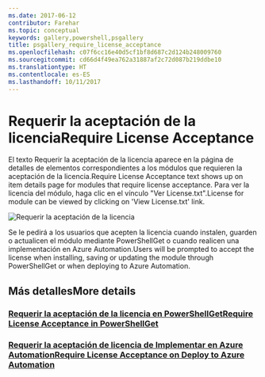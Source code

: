 ```yaml
---
ms.date: 2017-06-12
contributor: Farehar
ms.topic: conceptual
keywords: gallery,powershell,psgallery
title: psgallery_require_license_acceptance
ms.openlocfilehash: c07f6cc16e40d5cf1bf8d687c2d124b248009760
ms.sourcegitcommit: cd66d4f49ea762a31887af2c72d087b219ddbe10
ms.translationtype: HT
ms.contentlocale: es-ES
ms.lasthandoff: 10/11/2017
---
```

<a name="require-license-acceptance"></a><span data-ttu-id="ec2d1-103">Requerir la aceptación de la licencia</span><span class="sxs-lookup"><span data-stu-id="ec2d1-103">Require License Acceptance</span></span>
===========================

<span data-ttu-id="ec2d1-104">El texto Requerir la aceptación de la licencia aparece en la página de detalles de elementos correspondientes a los módulos que requieren la aceptación de la licencia.</span><span class="sxs-lookup"><span data-stu-id="ec2d1-104">Require License Acceptance text shows up on item details page for modules that require license acceptance.</span></span> <span data-ttu-id="ec2d1-105">Para ver la licencia del módulo, haga clic en el vínculo "Ver License.txt".</span><span class="sxs-lookup"><span data-stu-id="ec2d1-105">License for module can be viewed by clicking on 'View License.txt' link.</span></span>

![Requerir la aceptación de la licencia](Images/RequireLicenseAcceptance.png)

<span data-ttu-id="ec2d1-107">Se le pedirá a los usuarios que acepten la licencia cuando instalen, guarden o actualicen el módulo mediante PowerShellGet o cuando realicen una implementación en Azure Automation.</span><span class="sxs-lookup"><span data-stu-id="ec2d1-107">Users will be prompted to accept the license when installing, saving or updating the module through PowerShellGet or when deploying to Azure Automation.</span></span> 

## <a name="more-details"></a><span data-ttu-id="ec2d1-108">Más detalles</span><span class="sxs-lookup"><span data-stu-id="ec2d1-108">More details</span></span>
### <a name="require-license-acceptance-in-powershellgetpsgetmodulerequirelicenseacceptancemd"></a>[<span data-ttu-id="ec2d1-109">Requerir la aceptación de la licencia en PowerShellGet</span><span class="sxs-lookup"><span data-stu-id="ec2d1-109">Require License Acceptance in PowerShellGet</span></span>](../psget/module/RequireLicenseAcceptance.md)
### <a name="require-license-acceptance-on-deploy-to-azure-automationpsgallerydeploytoazureautomationrequirelicenseacceptancemd"></a>[<span data-ttu-id="ec2d1-110">Requerir la aceptación de licencia de Implementar en Azure Automation</span><span class="sxs-lookup"><span data-stu-id="ec2d1-110">Require License Acceptance on Deploy to Azure Automation</span></span>](psgallery_deploy_to_azure_automation_requireLicenseAcceptance.md)